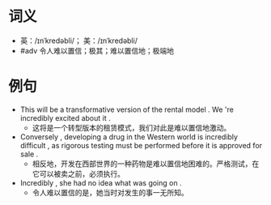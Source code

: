 # 词义
- 英：/ɪnˈkredəbli/； 美：/ɪnˈkredəbli/
- #adv 令人难以置信；极其；难以置信地；极端地
# 例句
- This will be a transformative version of the rental model . We 're incredibly excited about it .
	- 这将是一个转型版本的租赁模式，我们对此是难以置信地激动。
- Conversely , developing a drug in the Western world is incredibly difficult , as rigorous testing must be performed before it is approved for sale .
	- 相反地，开发在西部世界的一种药物是难以置信地困难的。严格测试，在它可以被卖之前，必须执行。
- Incredibly , she had no idea what was going on .
	- 令人难以置信的是，她当时对发生的事一无所知。
